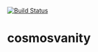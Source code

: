 [![Build Status](https://travis-ci.com/hukkinj1/cosmosvanity.svg?branch=master)](https://travis-ci.com/hukkinj1/cosmosvanity)
# cosmosvanity